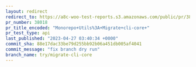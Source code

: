 ```yaml
---
layout: redirect
redirect_to: https://a8c-woo-test-reports.s3.amazonaws.com/public/pr/38018/api/index.html
pr_number: 38018
pr_title_encoded: "Monorepo+Utils%3A+Migrate+cli-core+"
pr_test_type: api
last_published: "2023-04-27 03:40:34 +0000"
commit_sha: 88e17dac33be79d255bb92b06a451db005af4041
commit_message: "fix branch dry run"
branch_name: try/migrate-cli-core
---
```

